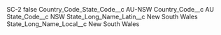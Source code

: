 <?xml version="1.0" encoding="UTF-8"?>
<CustomMetadata xmlns="http://soap.sforce.com/2006/04/metadata" xmlns:xsi="http://www.w3.org/2001/XMLSchema-instance" xmlns:xsd="http://www.w3.org/2001/XMLSchema">
    <label>SC-2</label>
    <protected>false</protected>
    <values>
        <field>Country_Code_State_Code__c</field>
        <value xsi:type="xsd:string">AU-NSW</value>
    </values>
    <values>
        <field>Country_Code__c</field>
        <value xsi:type="xsd:string">AU</value>
    </values>
    <values>
        <field>State_Code__c</field>
        <value xsi:type="xsd:string">NSW</value>
    </values>
    <values>
        <field>State_Long_Name_Latin__c</field>
        <value xsi:type="xsd:string">New South Wales</value>
    </values>
    <values>
        <field>State_Long_Name_Local__c</field>
        <value xsi:type="xsd:string">New South Wales</value>
    </values>
</CustomMetadata>
